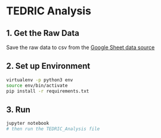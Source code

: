 # TEDRIC Analysis

## 1. Get the Raw Data

Save the raw data to csv from the [Google Sheet data source](https://docs.google.com/spreadsheets/d/1Tuhc0fiLNXNYoZRyPMTD2lCyjtUtfHov_tnGbli9zRM/edit#gid=92757304)

## 2. Set up Environment

```sh
virtualenv -p python3 env
source env/bin/activate
pip install -r requirements.txt
```

## 3. Run

```sh
jupyter notebook
# then run the TEDRIC_Analysis file
```

